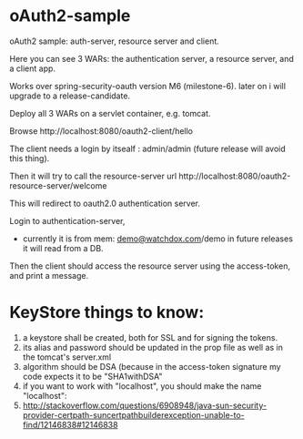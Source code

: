 oAuth2-sample
=============

oAuth2 sample: auth-server, resource server and client.

Here you can see 3 WARs: the authentication server, a resource server, and a client app.

Works over spring-security-oauth version M6 (milestone-6).
later on i will upgrade to a release-candidate.



Deploy all 3 WARs on a servlet container, e.g. tomcat.

Browse http://localhost:8080/oauth2-client/hello

The client needs a login by itsealf : admin/admin (future release will avoid this thing).

Then it will try to call the resource-server url http://localhost:8080/oauth2-resource-server/welcome

This will redirect to oauth2.0 authentication server.

Login to authentication-server, 
- currently it is from mem: demo@watchdox.com/demo
in future releases it will read from a DB.

Then the client should access the resource server using the access-token, and print a message.


KeyStore things to know:
========================
1. a keystore shall be created, both for SSL and for signing the tokens.
2. its alias and password should be updated in the prop file as well as in the tomcat's server.xml
3. algorithm should be DSA (because in the access-token signature my code expects it to be "SHA1withDSA"
4. if you want to work with "localhost", you should make the name "localhost": 
5. http://stackoverflow.com/questions/6908948/java-sun-security-provider-certpath-suncertpathbuilderexception-unable-to-find/12146838#12146838
